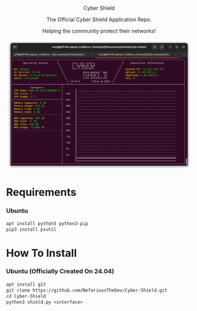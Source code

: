 <div align="center"> 
Cyber Shield
<p>The Official Cyber Shield Application Repo.</p>
<p>Helping the community protect their networks!</p>
<img src="https://github.com/NefariousTheDev/Cyber-Shield/blob/main/assets/85143267-B694-4098-BAC0-6911C80BAF53.png">
</div>

# Requirements

### Ubuntu
```
apt install python3 python3-pip
pip3 install psutil
```

# How To Install

### Ubuntu (Officially Created On 24.04)
```
apt install git
git clone https://github.com/NefariousTheDev/Cyber-Shield.git
cd Cyber-Shield
python3 shield.py <interface>
```
